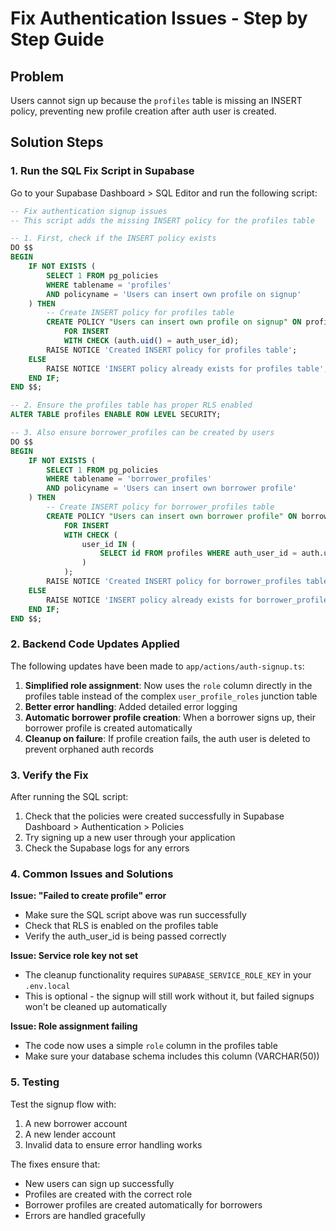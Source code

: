 # Fix Authentication Issues - Step by Step Guide

## Problem
Users cannot sign up because the `profiles` table is missing an INSERT policy, preventing new profile creation after auth user is created.

## Solution Steps

### 1. Run the SQL Fix Script in Supabase

Go to your Supabase Dashboard > SQL Editor and run the following script:

```sql
-- Fix authentication signup issues
-- This script adds the missing INSERT policy for the profiles table

-- 1. First, check if the INSERT policy exists
DO $$
BEGIN
    IF NOT EXISTS (
        SELECT 1 FROM pg_policies 
        WHERE tablename = 'profiles' 
        AND policyname = 'Users can insert own profile on signup'
    ) THEN
        -- Create INSERT policy for profiles table
        CREATE POLICY "Users can insert own profile on signup" ON profiles
            FOR INSERT 
            WITH CHECK (auth.uid() = auth_user_id);
        RAISE NOTICE 'Created INSERT policy for profiles table';
    ELSE
        RAISE NOTICE 'INSERT policy already exists for profiles table';
    END IF;
END $$;

-- 2. Ensure the profiles table has proper RLS enabled
ALTER TABLE profiles ENABLE ROW LEVEL SECURITY;

-- 3. Also ensure borrower_profiles can be created by users
DO $$
BEGIN
    IF NOT EXISTS (
        SELECT 1 FROM pg_policies 
        WHERE tablename = 'borrower_profiles' 
        AND policyname = 'Users can insert own borrower profile'
    ) THEN
        -- Create INSERT policy for borrower_profiles table
        CREATE POLICY "Users can insert own borrower profile" ON borrower_profiles
            FOR INSERT 
            WITH CHECK (
                user_id IN (
                    SELECT id FROM profiles WHERE auth_user_id = auth.uid()
                )
            );
        RAISE NOTICE 'Created INSERT policy for borrower_profiles table';
    ELSE
        RAISE NOTICE 'INSERT policy already exists for borrower_profiles table';
    END IF;
END $$;
```

### 2. Backend Code Updates Applied

The following updates have been made to `app/actions/auth-signup.ts`:

1. **Simplified role assignment**: Now uses the `role` column directly in the profiles table instead of the complex `user_profile_roles` junction table
2. **Better error handling**: Added detailed error logging
3. **Automatic borrower profile creation**: When a borrower signs up, their borrower profile is created automatically
4. **Cleanup on failure**: If profile creation fails, the auth user is deleted to prevent orphaned auth records

### 3. Verify the Fix

After running the SQL script:

1. Check that the policies were created successfully in Supabase Dashboard > Authentication > Policies
2. Try signing up a new user through your application
3. Check the Supabase logs for any errors

### 4. Common Issues and Solutions

**Issue: "Failed to create profile" error**
- Make sure the SQL script above was run successfully
- Check that RLS is enabled on the profiles table
- Verify the auth_user_id is being passed correctly

**Issue: Service role key not set**
- The cleanup functionality requires `SUPABASE_SERVICE_ROLE_KEY` in your `.env.local`
- This is optional - the signup will still work without it, but failed signups won't be cleaned up automatically

**Issue: Role assignment failing**
- The code now uses a simple `role` column in the profiles table
- Make sure your database schema includes this column (VARCHAR(50))

### 5. Testing

Test the signup flow with:
1. A new borrower account
2. A new lender account
3. Invalid data to ensure error handling works

The fixes ensure that:
- New users can sign up successfully
- Profiles are created with the correct role
- Borrower profiles are created automatically for borrowers
- Errors are handled gracefully